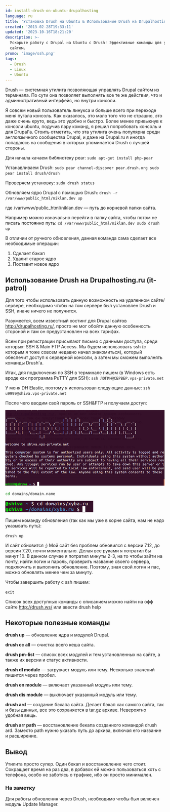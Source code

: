 ```yaml
---
id: install-drush-on-ubuntu-drupalhosting
language: ru
title: 'Установка Drush на Ubuntu & Использование Drush на Drupalhosting'
created: '2013-02-28T19:33:11'
updated: '2023-10-16T18:21:20'
description: >-
  Ускорьте работу с Drupal на Ubuntu с Drush! Эффективные команды для управления
  сайтом.
promo: 'image/ssh.png'
tags:
  - Drush
  - Linux
  - Ubuntu
---
```


Drush — системная утилита позволяющая управлять Drupal сайтом из терминала. По
сути она позволяет выполнять все те же действия, что и административный
интерфейс, но внутри консоли.

Я совсем новый пользователь линукса и больше всего при переходе меня пугала
консоль. Как оказалось, это мало того что не страшно, это даже очень круто, ведь
это удобно и быстро. Более менее привыкнув к консоли ubuntu, подучив пару
команд, я решил попробовать консоль и для Drupal'a. Стоить отметить, что эта
утилита очень популярна среди англоязычного сообщества Drupal, и даже на
Drupal.ru я иногда попадаюсь на сообщения в которых упоминается Drush с лучшей
стороны.

Для начала качаем библиотеку pear: `sudo apt-get install php-pear`

Устанавливаем
Drush: `sudo pear channel-discover pear.drush.org sudo pear install drush/drush`

Проверяем установку: `sudo drush status`

Обновляем ядро Drupal с помощью
Drush: `drush -r /var/www/public_html/niklan.dev up`

где /var/www/public_html/niklan.dev — путь до корневой папки сайта.

Например можно изначально перейти в папку сайта, чтобы потом не писать постоянно
путь: `cd /var/www/public_html/niklan.dev sudo drush up`

В отличии от ручного обновления, данная команда сама сделает все необходимые
операции:

1. Сделает бэкап
2. Удалит старое ядро
3. Поставит новое ядро

## Использование Drush на Drupalhosting.ru (it-patrol)

Для того чтобы использовать данную возможность на удаленном сайте/сервере,
необходимо чтобы на том сервере был установлен Drush и SSH, иначе ничего не
получится.

Разумеется, всем известный хостинг для Drupal сайтов <http://drupalhosting.ru/>,
просто не мог обойти данную особенность стороной и там он предустановлен на всех
тарифах.

Всем при регистрации присылают письмо с данными доступа, среди которых: SSH &
Main FTP Access. Мы будем использовать ssh (с которым я тоже совсем недавно
начал знакомиться), который обеспечит доступ к серверной консоли, а затем мы
сможем выполнять команды Drush'a.

Итак, для подключения по SSH в терминале пишем (в Windows есть вроде как
программа PuTTY для SSH): `ssh ЛОГИН@СЕРВЕР.vps-private.net`

У меня DH Elastic, поэтому я использовал следующие
данные: `ssh u9999@shiva.vps-private.net`

После чего вводим свой пароль от SSH&FTP и получаем доступ:

![Drupalhosting SSH & DRUSH](image/DHSSH.png)

```bash {"header":"Далее переходим в корневую директорию сайта"}
cd domains/domain.name
```

![Переход в корневой каталог](image/1.png)

Пишем команду обновления (так как мы уже в корне сайта, нам не надо указывать
путь):

`drush up`

И сайт обновится ;) Мой сайт без проблем обновился с версии 7.12, до версии
7.20, почти моментально. Делая все руками я потратил бы минут 10. В данном
случае я потратил минуты 2-3, на то чтобы зайти на почту, найти логин и пароль,
проверить название своего сервера, подключить и выполнить обновление. Поэтому,
зная свой логин и пас, можно обновлять менее чем за минуту.

Чтобы завершить работу с ssh пишем:

`exit`

Список всех доступных команды с описанием можно найти на офф
сайте <http://drush.ws/> или ввести drush help

## Некоторые полезные команды
**drush up** — обновление ядра и модулей Drupal.

**drush cc all** — очистка всего кеша сайта.

**drush pm-list** — список всех модулей и тем установленных на сайте, а также их
версии и статус активности.

**drush dl module** — загружает модуль или тему. Несколько значений пишится
через пробел.

**drush en module** — включает указанный модуль или тему.

**drush dis module** — выключает указанный модуль или тему.

**drush ard** — создание бэкапа сайта. Делает бэкап как самого сайта, так и базы
данных, все это сохраняется в tar.gz архиве. Невероятно удобная вещь.

**drush arr path** — восстановление бекапа созданного командой drush ard.
Заместо path нужно указать путь до архива, включая его название и расширение.

## Вывод

Утилита просто супер. Один бекап и восстановление чего стоит. Сокращает время на
раз два, в добавок ей можно пользоваться хоть с телефона, особо не заботясь о
трафике, ибо он просто минимален.

### На заметку

Для работы обновления через Drush, необходимо чтобы был включен модуль Update
Manager.
